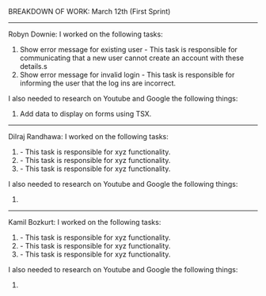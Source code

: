 BREAKDOWN OF WORK:
March 12th (First Sprint)

---

Robyn Downie:
I worked on the following tasks:

1. Show error message for existing user - This task is responsible for communicating that a new user cannot create an account with these details.s
2. Show error message for invalid login - This task is responsible for informing the user that the log ins are incorrect.

I also needed to research on Youtube and Google the following things:

1. Add data to display on forms using TSX.

---

Dilraj Randhawa:
I worked on the following tasks:

1. <Insert Some Task Here> - This task is responsible for xyz functionality.
2. <Insert Some Task Here> - This task is responsible for xyz functionality.
3. <Insert Some Task Here> - This task is responsible for xyz functionality.

I also needed to research on Youtube and Google the following things:

1. <Insert Video or Link to thing you needed to research>

---

Kamil Bozkurt:
I worked on the following tasks:

1. <Insert Some Task Here> - This task is responsible for xyz functionality.
2. <Insert Some Task Here> - This task is responsible for xyz functionality.
3. <Insert Some Task Here> - This task is responsible for xyz functionality.

I also needed to research on Youtube and Google the following things:

1. <Insert Video or Link to thing you needed to research>
